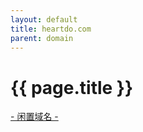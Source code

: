 ```yaml
---
layout: default
title: heartdo.com
parent: domain
---
```


# {{ page.title }}

[- 闲置域名 -](http://{{page.title}})